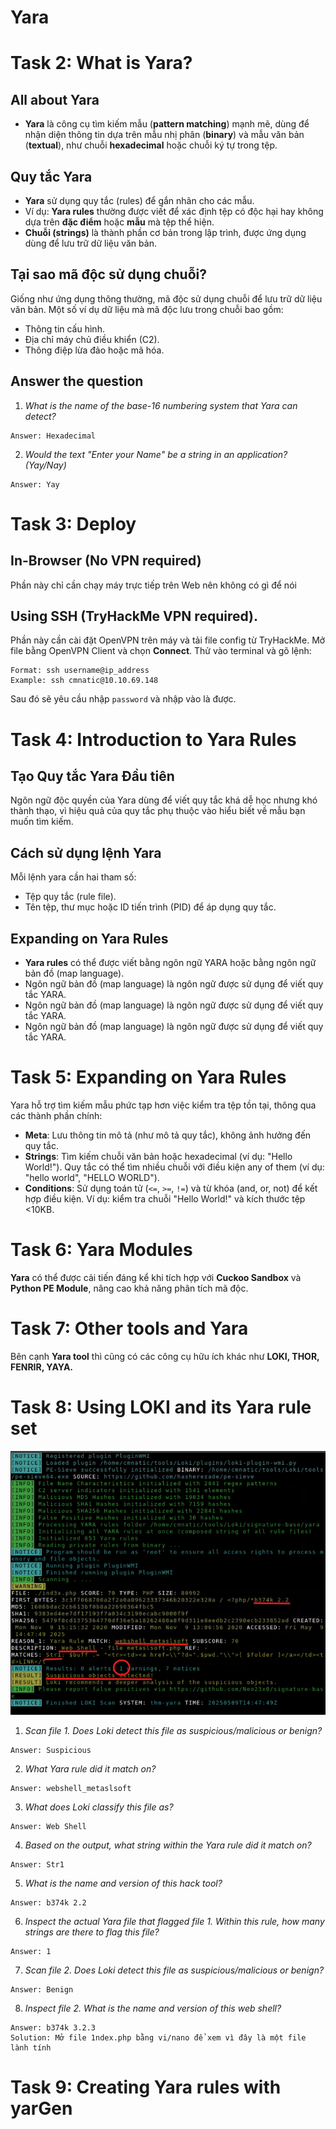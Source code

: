 # Yara

# Task 2: What is Yara?
## All about Yara
- **Yara** là công cụ tìm kiếm mẫu (**pattern matching**) mạnh mẽ, dùng để nhận diện thông tin dựa trên mẫu nhị phân (**binary**) và mẫu văn bản (**textual**), như chuỗi **hexadecimal** hoặc chuỗi ký tự trong tệp.
## Quy tắc Yara
- **Yara** sử dụng quy tắc (rules) để gắn nhãn cho các mẫu.
- Ví dụ: **Yara rules** thường được viết để xác định tệp có độc hại hay không dựa trên **đặc điểm** hoặc **mẫu** mà tệp thể hiện.
- **Chuỗi (strings)** là thành phần cơ bản trong lập trình, được ứng dụng dùng để lưu trữ dữ liệu văn bản.

## Tại sao mã độc sử dụng chuỗi?
Giống như ứng dụng thông thường, mã độc sử dụng chuỗi để lưu trữ dữ liệu văn bản. Một số ví dụ dữ liệu mà mã độc lưu trong chuỗi bao gồm:
- Thông tin cấu hình.
- Địa chỉ máy chủ điều khiển (C2).
- Thông điệp lừa đảo hoặc mã hóa.
## Answer the question
1. *What is the name of the base-16 numbering system that Yara can detect?* 
```
Answer: Hexadecimal
```
2. *Would the text "Enter your Name" be a string in an application? (Yay/Nay)*
```
Answer: Yay
```

# Task 3: Deploy
## In-Browser (No  VPN required)
Phần này chỉ cần chạy máy trực tiếp trên Web nên không có gì để nói
## Using SSH (TryHackMe VPN required).
Phần này cần cài đặt OpenVPN trên máy và tải file config từ TryHackMe. Mở file bằng OpenVPN Client và chọn **Connect**. Thử vào terminal và gõ lệnh:
```
Format: ssh username@ip_address
Example: ssh cmnatic@10.10.69.148
```
Sau đó sẽ yêu cầu nhập `password` và nhập vào là được.
# Task 4: Introduction to Yara Rules
## Tạo Quy tắc Yara Đầu tiên
Ngôn ngữ độc quyền của Yara dùng để viết quy tắc khá dễ học nhưng khó thành thạo, vì hiệu quả của quy tắc phụ thuộc vào hiểu biết về mẫu bạn muốn tìm kiếm.
## Cách sử dụng lệnh Yara
Mỗi lệnh yara cần hai tham số:
- Tệp quy tắc (rule file).
- Tên tệp, thư mục hoặc ID tiến trình (PID) để áp dụng quy tắc.

## Expanding on Yara Rules
- **Yara rules** có thể được viết bằng ngôn ngữ YARA hoặc bằng ngôn ngữ bản đồ (map language).
- Ngôn ngữ bản đồ (map language) là ngôn ngữ được sử dụng để viết quy tắc YARA.
- Ngôn ngữ bản đồ (map language) là ngôn ngữ được sử dụng để viết quy tắc YARA.
- Ngôn ngữ bản đồ (map language) là ngôn ngữ được sử dụng để viết quy tắc YARA.

# Task 5: Expanding on Yara Rules
Yara hỗ trợ tìm kiếm mẫu phức tạp hơn việc kiểm tra tệp tồn tại, thông qua các thành phần chính:
- **Meta**: Lưu thông tin mô tả (như mô tả quy tắc), không ảnh hưởng đến quy tắc.
- **Strings**: Tìm kiếm chuỗi văn bản hoặc hexadecimal (ví dụ: "Hello World!"). Quy tắc có thể tìm nhiều chuỗi với điều kiện any of them (ví dụ: "hello world", "HELLO WORLD").
- **Conditions**: Sử dụng toán tử (`<=`, `>=`, `!=`) và từ khóa (and, or, not) để kết hợp điều kiện. Ví dụ: kiểm tra chuỗi "Hello World!" và kích thước tệp <10KB.

# Task 6: Yara Modules
**Yara** có thể được cải tiến đáng kể khi tích hợp với **Cuckoo Sandbox** và **Python PE Module**, nâng cao khả năng phân tích mã độc.

# Task 7: Other tools and Yara
Bên cạnh **Yara tool** thì cũng có các công cụ hữu ích khác như **LOKI, THOR, FENRIR, YAYA.**

# Task 8: Using LOKI and its Yara rule set
![alt text](images/task8.png)
1. *Scan file 1. Does Loki detect this file as suspicious/malicious or benign?*
```
Answer: Suspicious
```
2. *What Yara rule did it match on?*
```
Answer: webshell_metaslsoft
```
3. *What does Loki classify this file as?*
```
Answer: Web Shell
```
4. *Based on the output, what string within the Yara rule did it match on?*
```
Answer: Str1
```
5. *What is the name and version of this hack tool?*
```
Answer: b374k 2.2
```
6. *Inspect the actual Yara file that flagged file 1. Within this rule, how many strings are there to flag this file?*
```
Answer: 1
```
7. *Scan file 2. Does Loki detect this file as suspicious/malicious or benign?*
```
Answer: Benign
```
8. *Inspect file 2. What is the name and version of this web shell?*
```
Answer: b374k 3.2.3
Solution: Mở file 1ndex.php bằng vi/nano để xem vì đây là một file lành tính
```
# Task 9: Creating Yara rules with yarGen